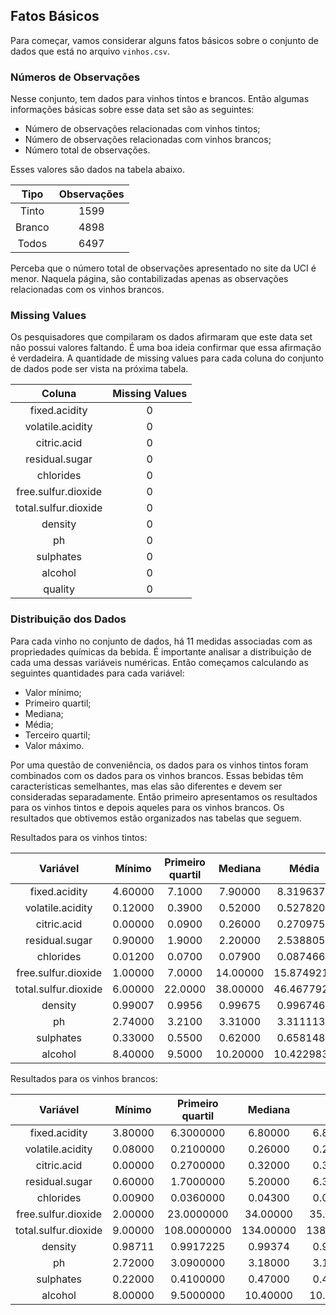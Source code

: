 Fatos Básicos
-------------

Para começar, vamos considerar alguns fatos básicos sobre o conjunto de
dados que está no arquivo `vinhos.csv`.

### Números de Observações

Nesse conjunto, tem dados para vinhos tintos e brancos. Então algumas
informações básicas sobre esse data set são as seguintes:

-   Número de observações relacionadas com vinhos tintos;
-   Número de observações relacionadas com vinhos brancos;
-   Número total de observações.

Esses valores são dados na tabela abaixo.

<table>
<thead>
<tr class="header">
<th style="text-align: center;">Tipo</th>
<th style="text-align: center;">Observações</th>
</tr>
</thead>
<tbody>
<tr class="odd">
<td style="text-align: center;">Tinto</td>
<td style="text-align: center;">1599</td>
</tr>
<tr class="even">
<td style="text-align: center;">Branco</td>
<td style="text-align: center;">4898</td>
</tr>
<tr class="odd">
<td style="text-align: center;">Todos</td>
<td style="text-align: center;">6497</td>
</tr>
</tbody>
</table>

Perceba que o número total de observações apresentado no site da UCI é
menor. Naquela página, são contabilizadas apenas as observações
relacionadas com os vinhos brancos.

### Missing Values

Os pesquisadores que compilaram os dados afirmaram que este data set não
possui valores faltando. É uma boa ideia confirmar que essa afirmação é
verdadeira. A quantidade de missing values para cada coluna do conjunto
de dados pode ser vista na próxima tabela.

<table>
<thead>
<tr class="header">
<th style="text-align: center;">Coluna</th>
<th style="text-align: center;">Missing Values</th>
</tr>
</thead>
<tbody>
<tr class="odd">
<td style="text-align: center;">fixed.acidity</td>
<td style="text-align: center;">0</td>
</tr>
<tr class="even">
<td style="text-align: center;">volatile.acidity</td>
<td style="text-align: center;">0</td>
</tr>
<tr class="odd">
<td style="text-align: center;">citric.acid</td>
<td style="text-align: center;">0</td>
</tr>
<tr class="even">
<td style="text-align: center;">residual.sugar</td>
<td style="text-align: center;">0</td>
</tr>
<tr class="odd">
<td style="text-align: center;">chlorides</td>
<td style="text-align: center;">0</td>
</tr>
<tr class="even">
<td style="text-align: center;">free.sulfur.dioxide</td>
<td style="text-align: center;">0</td>
</tr>
<tr class="odd">
<td style="text-align: center;">total.sulfur.dioxide</td>
<td style="text-align: center;">0</td>
</tr>
<tr class="even">
<td style="text-align: center;">density</td>
<td style="text-align: center;">0</td>
</tr>
<tr class="odd">
<td style="text-align: center;">ph</td>
<td style="text-align: center;">0</td>
</tr>
<tr class="even">
<td style="text-align: center;">sulphates</td>
<td style="text-align: center;">0</td>
</tr>
<tr class="odd">
<td style="text-align: center;">alcohol</td>
<td style="text-align: center;">0</td>
</tr>
<tr class="even">
<td style="text-align: center;">quality</td>
<td style="text-align: center;">0</td>
</tr>
</tbody>
</table>

### Distribuição dos Dados

Para cada vinho no conjunto de dados, há 11 medidas associadas com as
propriedades químicas da bebida. É importante analisar a distribuição de
cada uma dessas variáveis numéricas. Então começamos calculando as
seguintes quantidades para cada variável:

-   Valor mínimo;
-   Primeiro quartil;
-   Mediana;
-   Média;
-   Terceiro quartil;
-   Valor máximo.

Por uma questão de conveniência, os dados para os vinhos tintos foram
combinados com os dados para os vinhos brancos. Essas bebidas têm
características semelhantes, mas elas são diferentes e devem ser
consideradas separadamente. Então primeiro apresentamos os resultados
para os vinhos tintos e depois aqueles para os vinhos brancos. Os
resultados que obtivemos estão organizados nas tabelas que seguem.

Resultados para os vinhos tintos:

<table>
<thead>
<tr class="header">
<th style="text-align: center;">Variável</th>
<th style="text-align: center;">Mínimo</th>
<th style="text-align: center;">Primeiro quartil</th>
<th style="text-align: center;">Mediana</th>
<th style="text-align: center;">Média</th>
<th style="text-align: center;">Terceiro quartil</th>
<th style="text-align: center;">Máximo</th>
</tr>
</thead>
<tbody>
<tr class="odd">
<td style="text-align: center;">fixed.acidity</td>
<td style="text-align: center;">4.60000</td>
<td style="text-align: center;">7.1000</td>
<td style="text-align: center;">7.90000</td>
<td style="text-align: center;">8.3196373</td>
<td style="text-align: center;">9.200000</td>
<td style="text-align: center;">15.90000</td>
</tr>
<tr class="even">
<td style="text-align: center;">volatile.acidity</td>
<td style="text-align: center;">0.12000</td>
<td style="text-align: center;">0.3900</td>
<td style="text-align: center;">0.52000</td>
<td style="text-align: center;">0.5278205</td>
<td style="text-align: center;">0.640000</td>
<td style="text-align: center;">1.58000</td>
</tr>
<tr class="odd">
<td style="text-align: center;">citric.acid</td>
<td style="text-align: center;">0.00000</td>
<td style="text-align: center;">0.0900</td>
<td style="text-align: center;">0.26000</td>
<td style="text-align: center;">0.2709756</td>
<td style="text-align: center;">0.420000</td>
<td style="text-align: center;">1.00000</td>
</tr>
<tr class="even">
<td style="text-align: center;">residual.sugar</td>
<td style="text-align: center;">0.90000</td>
<td style="text-align: center;">1.9000</td>
<td style="text-align: center;">2.20000</td>
<td style="text-align: center;">2.5388055</td>
<td style="text-align: center;">2.600000</td>
<td style="text-align: center;">15.50000</td>
</tr>
<tr class="odd">
<td style="text-align: center;">chlorides</td>
<td style="text-align: center;">0.01200</td>
<td style="text-align: center;">0.0700</td>
<td style="text-align: center;">0.07900</td>
<td style="text-align: center;">0.0874665</td>
<td style="text-align: center;">0.090000</td>
<td style="text-align: center;">0.61100</td>
</tr>
<tr class="even">
<td style="text-align: center;">free.sulfur.dioxide</td>
<td style="text-align: center;">1.00000</td>
<td style="text-align: center;">7.0000</td>
<td style="text-align: center;">14.00000</td>
<td style="text-align: center;">15.8749218</td>
<td style="text-align: center;">21.000000</td>
<td style="text-align: center;">72.00000</td>
</tr>
<tr class="odd">
<td style="text-align: center;">total.sulfur.dioxide</td>
<td style="text-align: center;">6.00000</td>
<td style="text-align: center;">22.0000</td>
<td style="text-align: center;">38.00000</td>
<td style="text-align: center;">46.4677924</td>
<td style="text-align: center;">62.000000</td>
<td style="text-align: center;">289.00000</td>
</tr>
<tr class="even">
<td style="text-align: center;">density</td>
<td style="text-align: center;">0.99007</td>
<td style="text-align: center;">0.9956</td>
<td style="text-align: center;">0.99675</td>
<td style="text-align: center;">0.9967467</td>
<td style="text-align: center;">0.997835</td>
<td style="text-align: center;">1.00369</td>
</tr>
<tr class="odd">
<td style="text-align: center;">ph</td>
<td style="text-align: center;">2.74000</td>
<td style="text-align: center;">3.2100</td>
<td style="text-align: center;">3.31000</td>
<td style="text-align: center;">3.3111132</td>
<td style="text-align: center;">3.400000</td>
<td style="text-align: center;">4.01000</td>
</tr>
<tr class="even">
<td style="text-align: center;">sulphates</td>
<td style="text-align: center;">0.33000</td>
<td style="text-align: center;">0.5500</td>
<td style="text-align: center;">0.62000</td>
<td style="text-align: center;">0.6581488</td>
<td style="text-align: center;">0.730000</td>
<td style="text-align: center;">2.00000</td>
</tr>
<tr class="odd">
<td style="text-align: center;">alcohol</td>
<td style="text-align: center;">8.40000</td>
<td style="text-align: center;">9.5000</td>
<td style="text-align: center;">10.20000</td>
<td style="text-align: center;">10.4229831</td>
<td style="text-align: center;">11.100000</td>
<td style="text-align: center;">14.90000</td>
</tr>
</tbody>
</table>

Resultados para os vinhos brancos:

<table style="width:100%;">
<colgroup>
<col style="width: 21%" />
<col style="width: 8%" />
<col style="width: 17%" />
<col style="width: 10%" />
<col style="width: 12%" />
<col style="width: 17%" />
<col style="width: 10%" />
</colgroup>
<thead>
<tr class="header">
<th style="text-align: center;">Variável</th>
<th style="text-align: center;">Mínimo</th>
<th style="text-align: center;">Primeiro quartil</th>
<th style="text-align: center;">Mediana</th>
<th style="text-align: center;">Média</th>
<th style="text-align: center;">Terceiro quartil</th>
<th style="text-align: center;">Máximo</th>
</tr>
</thead>
<tbody>
<tr class="odd">
<td style="text-align: center;">fixed.acidity</td>
<td style="text-align: center;">3.80000</td>
<td style="text-align: center;">6.3000000</td>
<td style="text-align: center;">6.80000</td>
<td style="text-align: center;">6.8547877</td>
<td style="text-align: center;">7.3000</td>
<td style="text-align: center;">14.20000</td>
</tr>
<tr class="even">
<td style="text-align: center;">volatile.acidity</td>
<td style="text-align: center;">0.08000</td>
<td style="text-align: center;">0.2100000</td>
<td style="text-align: center;">0.26000</td>
<td style="text-align: center;">0.2782411</td>
<td style="text-align: center;">0.3200</td>
<td style="text-align: center;">1.10000</td>
</tr>
<tr class="odd">
<td style="text-align: center;">citric.acid</td>
<td style="text-align: center;">0.00000</td>
<td style="text-align: center;">0.2700000</td>
<td style="text-align: center;">0.32000</td>
<td style="text-align: center;">0.3341915</td>
<td style="text-align: center;">0.3900</td>
<td style="text-align: center;">1.66000</td>
</tr>
<tr class="even">
<td style="text-align: center;">residual.sugar</td>
<td style="text-align: center;">0.60000</td>
<td style="text-align: center;">1.7000000</td>
<td style="text-align: center;">5.20000</td>
<td style="text-align: center;">6.3914149</td>
<td style="text-align: center;">9.9000</td>
<td style="text-align: center;">65.80000</td>
</tr>
<tr class="odd">
<td style="text-align: center;">chlorides</td>
<td style="text-align: center;">0.00900</td>
<td style="text-align: center;">0.0360000</td>
<td style="text-align: center;">0.04300</td>
<td style="text-align: center;">0.0457724</td>
<td style="text-align: center;">0.0500</td>
<td style="text-align: center;">0.34600</td>
</tr>
<tr class="even">
<td style="text-align: center;">free.sulfur.dioxide</td>
<td style="text-align: center;">2.00000</td>
<td style="text-align: center;">23.0000000</td>
<td style="text-align: center;">34.00000</td>
<td style="text-align: center;">35.3080849</td>
<td style="text-align: center;">46.0000</td>
<td style="text-align: center;">289.00000</td>
</tr>
<tr class="odd">
<td style="text-align: center;">total.sulfur.dioxide</td>
<td style="text-align: center;">9.00000</td>
<td style="text-align: center;">108.0000000</td>
<td style="text-align: center;">134.00000</td>
<td style="text-align: center;">138.3606574</td>
<td style="text-align: center;">167.0000</td>
<td style="text-align: center;">440.00000</td>
</tr>
<tr class="even">
<td style="text-align: center;">density</td>
<td style="text-align: center;">0.98711</td>
<td style="text-align: center;">0.9917225</td>
<td style="text-align: center;">0.99374</td>
<td style="text-align: center;">0.9940274</td>
<td style="text-align: center;">0.9961</td>
<td style="text-align: center;">1.03898</td>
</tr>
<tr class="odd">
<td style="text-align: center;">ph</td>
<td style="text-align: center;">2.72000</td>
<td style="text-align: center;">3.0900000</td>
<td style="text-align: center;">3.18000</td>
<td style="text-align: center;">3.1882666</td>
<td style="text-align: center;">3.2800</td>
<td style="text-align: center;">3.82000</td>
</tr>
<tr class="even">
<td style="text-align: center;">sulphates</td>
<td style="text-align: center;">0.22000</td>
<td style="text-align: center;">0.4100000</td>
<td style="text-align: center;">0.47000</td>
<td style="text-align: center;">0.4898469</td>
<td style="text-align: center;">0.5500</td>
<td style="text-align: center;">1.08000</td>
</tr>
<tr class="odd">
<td style="text-align: center;">alcohol</td>
<td style="text-align: center;">8.00000</td>
<td style="text-align: center;">9.5000000</td>
<td style="text-align: center;">10.40000</td>
<td style="text-align: center;">10.5142670</td>
<td style="text-align: center;">11.4000</td>
<td style="text-align: center;">14.20000</td>
</tr>
</tbody>
</table>
